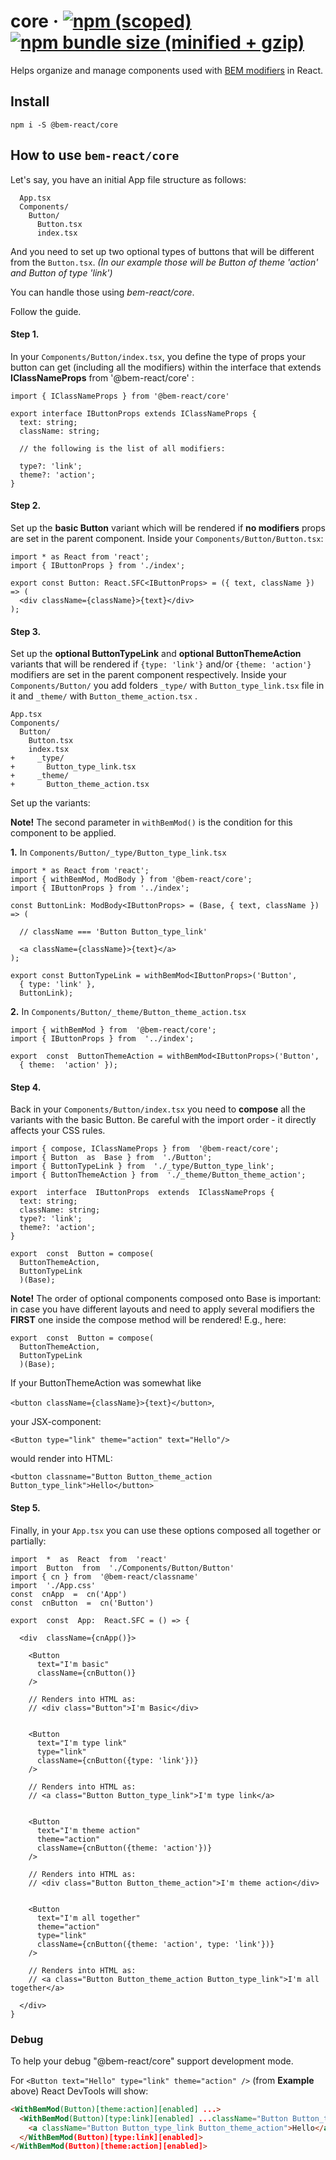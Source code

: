# core &middot; [![npm (scoped)](https://img.shields.io/npm/v/@bem-react/core.svg)](https://www.npmjs.com/package/@bem-react/core) [![npm bundle size (minified + gzip)](https://img.shields.io/bundlephobia/minzip/@bem-react/core.svg)](https://bundlephobia.com/result?p=@bem-react/core)

Helps organize and manage components used with [BEM modifiers](https://en.bem.info/methodology/key-concepts/#modifier) in React.

## Install

`npm i -S @bem-react/core`

## How to use `bem-react/core`

Let's say, you have an initial App file structure as follows:

```
  App.tsx
  Components/
    Button/
      Button.tsx
      index.tsx
```

And you need to set up two optional types of buttons that will be different from the `Button.tsx`. _(In our example those will be Button of theme 'action' and Button of type 'link')_

You can handle those using _bem-react/core_.

Follow the guide.

#### Step 1.

In your `Components/Button/index.tsx`, you define the type of props your button can get (including all the modifiers) within the interface that extends **IClassNameProps** from '@bem-react/core' :

```
import { IClassNameProps } from '@bem-react/core'

export interface IButtonProps extends IClassNameProps {
  text: string;
  className: string;

  // the following is the list of all modifiers:

  type?: 'link';
  theme?: 'action';
}
```

#### Step 2.

Set up the **basic Button** variant which will be rendered if **no modifiers** props are set in the parent component.
Inside your `Components/Button/Button.tsx`:

```
import * as React from 'react';
import { IButtonProps } from './index';

export const Button: React.SFC<IButtonProps> = ({ text, className }) => ( 
  <div className={className}>{text}</div>
);
```

#### Step 3.

Set up the **optional ButtonTypeLink** and **optional ButtonThemeAction** variants that will be rendered if `{type: 'link'}` and/or `{theme: 'action'}` modifiers are set in the parent component respectively.
Inside your `Components/Button/` you add folders `_type/` with `Button_type_link.tsx` file in it and `_theme/` with `Button_theme_action.tsx` .

```
App.tsx
Components/
  Button/
    Button.tsx
    index.tsx
+	  _type/
+	    Button_type_link.tsx
+     _theme/
+       Button_theme_action.tsx
```

Set up the variants:

**Note!** The second parameter in `withBemMod()` is the condition for this component to be applied.

**1.** In `Components/Button/_type/Button_type_link.tsx`

```
import * as React from 'react';
import { withBemMod, ModBody } from '@bem-react/core';
import { IButtonProps } from '../index';

const ButtonLink: ModBody<IButtonProps> = (Base, { text, className }) => (

  // className === 'Button Button_type_link'

  <a className={className}>{text}</a>
);

export const ButtonTypeLink = withBemMod<IButtonProps>('Button',
  { type: 'link' },
  ButtonLink);
```

**2.** In `Components/Button/_theme/Button_theme_action.tsx`

```
import { withBemMod } from  '@bem-react/core';
import { IButtonProps } from  '../index';

export  const  ButtonThemeAction = withBemMod<IButtonProps>('Button',
  { theme:  'action' });
```

#### Step 4.

Back in your `Components/Button/index.tsx` you need to **compose** all the variants with the basic Button.
Be careful with the import order - it directly affects your CSS rules.

```
import { compose, IClassNameProps } from  '@bem-react/core';
import { Button  as  Base } from  './Button';
import { ButtonTypeLink } from  './_type/Button_type_link';
import { ButtonThemeAction } from  './_theme/Button_theme_action';

export  interface  IButtonProps  extends  IClassNameProps {
  text: string;
  className: string;
  type?: 'link';
  theme?: 'action';
}

export  const  Button = compose(
  ButtonThemeAction,
  ButtonTypeLink
  )(Base);
```

**Note!** The order of optional components composed onto Base is important: in case you have different layouts and need to apply several modifiers the **FIRST** one inside the compose method will be rendered!
E.g., here:

```
export  const  Button = compose(
  ButtonThemeAction,
  ButtonTypeLink
  )(Base);
```

If your ButtonThemeAction was somewhat like

`<button className={className}>{text}</button>`,

your JSX-component:

`<Button type="link" theme="action" text="Hello"/>`

would render into HTML:

`<button classname="Button Button_theme_action Button_type_link">Hello</button>`

#### Step 5.

Finally, in your `App.tsx` you can use these options composed all together or partially:

```
import  *  as  React  from  'react'
import  Button  from  './Components/Button/Button'
import { cn } from  '@bem-react/classname'
import  './App.css'
const  cnApp  =  cn('App')
const  cnButton  =  cn('Button')

export  const  App:  React.SFC = () => {

  <div  className={cnApp()}>

    <Button
      text="I'm basic"
      className={cnButton()}
    />

    // Renders into HTML as:
    // <div class="Button">I'm Basic</div>


    <Button
      text="I'm type link"
      type="link"
      className={cnButton({type: 'link'})}
    />

    // Renders into HTML as:
    // <a class="Button Button_type_link">I'm type link</a>


    <Button
      text="I'm theme action"
      theme="action"
      className={cnButton({theme: 'action'})}
    />

    // Renders into HTML as:
    // <div class="Button Button_theme_action">I'm theme action</div>


    <Button
      text="I'm all together"
      theme="action"
      type="link"
      className={cnButton({theme: 'action', type: 'link'})}
    />

    // Renders into HTML as:
    // <a class="Button Button_theme_action Button_type_link">I'm all together</a>

  </div>
}

```

### Debug

To help your debug "@bem-react/core" support development mode.

For `<Button text="Hello" type="link" theme="action" />` (from **Example** above) React DevTools will show:

```html
<WithBemMod(Button)[theme:action][enabled] ...>
  <WithBemMod(Button)[type:link][enabled] ...className="Button Button_theme_action">
    <a className="Button Button_type_link Button_theme_action">Hello</a>
  </WithBemMod(Button)[type:link][enabled]>
</WithBemMod(Button)[theme:action][enabled]>
```
